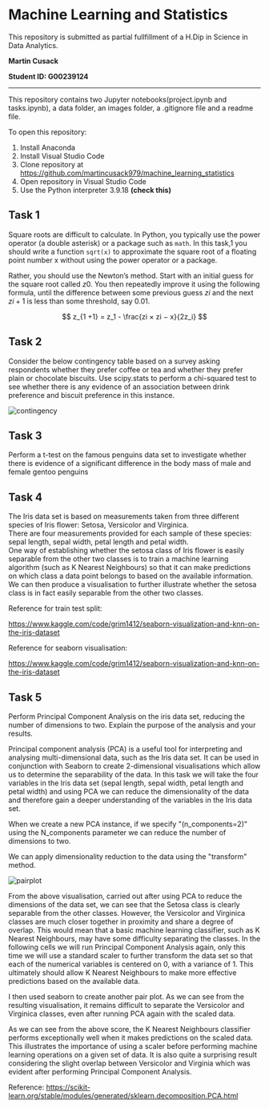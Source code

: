 # Machine Learning and Statistics

This repository is submitted as partial fullfillment of a H.Dip in Science in Data Analytics.

**Martin Cusack**

**Student ID: G00239124**
***

This repository contains two Jupyter notebooks(project.ipynb and tasks.ipynb), a data folder, an images folder, a .gitignore file and a readme file.

To open this repository:
1. Install Anaconda 
2. Install Visual Studio Code
3. Clone repository at https://github.com/martincusack979/machine_learning_statistics
4. Open repository in Visual Studio Code
5. Use the Python interpreter 3.9.18 **(check this)**

## Task 1

Square roots are difficult to calculate. In Python, you typically use the power operator (a double asterisk) or a package such
as `math`.  In this task,1 you should write a function `sqrt(x)` to approximate the square root of a floating point number x without
using the power operator or a package.

Rather, you should use the Newton’s method. Start with an initial guess for the square root called $z0$. You then repeatedly
improve it using the following formula, until the difference between some previous guess $zi$ and the next $zi+1$
is less than some threshold, say 0.01.

$$ z_{1 +1} = z_1 - \frac{zi × zi − x}{2z_i} $$

## Task 2

Consider the below contingency table based on a survey asking respondents whether they prefer coffee or tea and whether they
prefer plain or chocolate biscuits. Use scipy.stats to perform a chi-squared test to see whether there is any evidence of an 
association between drink preference and biscuit preference in this instance.

![contingency](https://github.com/martincusack979/machine_learning_statistics/assets/79522561/67ca69c3-afc7-4bb3-81f0-bc3e2b0f95df)


## Task 3

Perform a t-test on the famous penguins data set to investigate whether there is evidence of a significant difference in the body
mass of male and female gentoo penguins

## Task 4 

The Iris data set is based on measurements taken from three different species of Iris flower: Setosa, Versicolor and Virginica.  
There are four measurements provided for each sample of these species:  sepal length, sepal width, petal length and petal width.  
One way of establishing whether the setosa class of Iris flower is easily separable from the other two classes is to train a 
machine learning algorithm (such as K Nearest Neighbours) so that it can make predictions on which class a data point belongs to 
based on the available information. We can then produce a visualisation to further illustrate whether the setosa class is in fact easily separable from the other two classes.


Reference for train test split:

https://www.kaggle.com/code/grim1412/seaborn-visualization-and-knn-on-the-iris-dataset

Reference for seaborn visualisation:

https://www.kaggle.com/code/grim1412/seaborn-visualization-and-knn-on-the-iris-dataset

## Task 5

Perform Principal Component Analysis on the iris data set, reducing the number of dimensions to two. Explain the purpose
of the analysis and your results.

Principal component analysis (PCA) is a useful tool for interpreting and analysing multi-dimensional data, such as the Iris
data set.  It can be used in conjunction with Seaborn to create 2-dimensional visualisations which allow us to determine the
separability of the data. In this task we will take the four variables in the Iris data set (sepal length, sepal width, petal
length and petal width) and using PCA we can reduce the dimensionality of the data and therefore gain a deeper understanding of the variables in the Iris data set.

When we create a new PCA instance, if we specify "(n_components=2)" using the N_components parameter we can reduce the number of dimensions to two.

We can apply dimensionality reduction to the data using the "transform" method.

![pairplot](https://github.com/martincusack979/machine_learning_statistics/blob/main/Images/pairplot.png)

From the above visualisation, carried out after using PCA to reduce the dimensions of the data set, we can see that the Setosa class
is clearly separable from the other classes. However, the Versicolor and Virginica classes are much closer together in proximity and 
share a degree of overlap. This would mean that a basic machine learning classifier, such as K Nearest Neighbours, may have some difficulty
separating the classes.  In the following cells we will run Principal Component Analysis again, only this time we will use a standard scaler
to further transform the data set so that each of the numerical variables is centered on 0, with a variance of 1.  This ultimately should 
allow K Nearest Neighbours to make more effective predictions based on the available data.

I then used seaborn to create another pair plot.  As we can see from the resulting visualisation, it remains difficult to separate the Versicolor and Virginica classes, even after running PCA again with the scaled data.

As we can see from the above score, the K Nearest Neighbours classifier performs exceptionally well when it makes predictions on the scaled data.
This illustrates the importance of using a scaler before performing machine learning operations on a given set of data. It is also quite a 
surprising result considering the slight overlap between Versicolor and Virginia which was evident after performing Principal Component Analysis.

Reference: https://scikit-learn.org/stable/modules/generated/sklearn.decomposition.PCA.html
